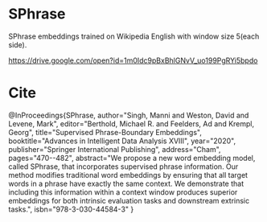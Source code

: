# SPhrase
SPhrase embeddings trained on Wikipedia English with window size 5(each side).

https://drive.google.com/open?id=1m0Idc9pBxBhlGNvV_uo199PgRYi5bpdo

# Cite

@InProceedings{SPhrase,
author="Singh, Manni
and Weston, David
and Levene, Mark",
editor="Berthold, Michael R.
and Feelders, Ad
and Krempl, Georg",
title="Supervised Phrase-Boundary Embeddings",
booktitle="Advances in Intelligent Data Analysis XVIII",
year="2020",
publisher="Springer International Publishing",
address="Cham",
pages="470--482",
abstract="We propose a new word embedding model, called SPhrase, that incorporates supervised phrase information. Our method modifies traditional word embeddings by ensuring that all target words in a phrase have exactly the same context. We demonstrate that including this information within a context window produces superior embeddings for both intrinsic evaluation tasks and downstream extrinsic tasks.",
isbn="978-3-030-44584-3"
}


